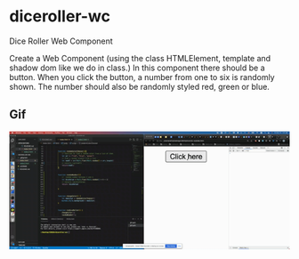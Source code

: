 # diceroller-wc
Dice Roller Web Component

Create a Web Component (using the class HTMLElement, template and shadow dom like we do in class.)  In this component there should be a button.  When you click the button, a number from one to six is randomly shown.  The number should also be randomly styled red, green or blue.


## Gif
![gif1](gif1.gif)